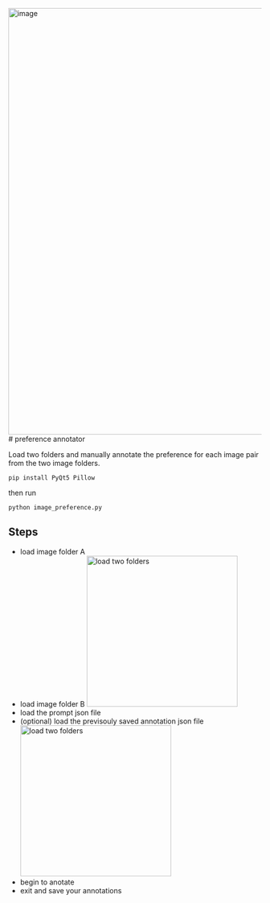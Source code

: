 <img width="848" alt="image" src="https://github.com/user-attachments/assets/172290bb-4e53-44c9-a9c0-21bd3c130ca8" /># preference annotator

Load two folders and manually annotate the preference for each image pair from the two image folders.


```pip install PyQt5 Pillow```

then run


```python image_preference.py```


## Steps

- load image folder A
- load image folder B <img src="step_1_2.jpg" alt="load two folders" width="300">
- load the prompt json file
- (optional) load the previsouly saved annotation json file <img src="step_1_2.jpg" alt="load two folders" width="300">
- begin to anotate
- exit and save your annotations
